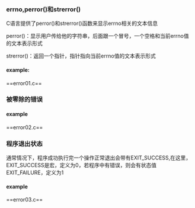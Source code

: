 ### errno,perror()和strerror()

C语言提供了perror()和strerror()函数来显示errno相关的文本信息

perror()：显示用户传给他的字符串，后面跟一个冒号，一个空格和当前errno值的文本表示形式

strerror()：返回一个指针，指针指向当前errno值的文本表示形式

#### example:

==error01.c==

### 被零除的错误

#### example

==error02.c==

### 程序退出状态

通常情况下，程序成功执行完一个操作正常退出会带有EXIT_SUCCESS,在这里，EXIT_SUCCESS是宏，定义为0，若程序中有错误，则会有状态值EXIT_FAILURE，定义为1

#### example

==error03.c==









